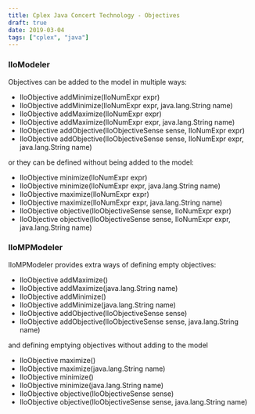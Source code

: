 ```yaml
---
title: Cplex Java Concert Technology - Objectives
draft: true
date: 2019-03-04
tags: ["cplex", "java"]
---
```


### IloModeler
Objectives can be added to the model in multiple ways:

+ IloObjective	addMinimize(IloNumExpr expr)
+ IloObjective	addMinimize(IloNumExpr expr, java.lang.String name)
+ IloObjective	addMaximize(IloNumExpr expr)
+ IloObjective	addMaximize(IloNumExpr expr, java.lang.String name)
+ IloObjective	addObjective(IloObjectiveSense sense, IloNumExpr expr)
+ IloObjective	addObjective(IloObjectiveSense sense, IloNumExpr expr, java.lang.String name)

or they can be defined without being added to the model:

+ IloObjective	minimize(IloNumExpr expr)
+ IloObjective	minimize(IloNumExpr expr, java.lang.String name)
+ IloObjective	maximize(IloNumExpr expr)
+ IloObjective	maximize(IloNumExpr expr, java.lang.String name)
+ IloObjective	objective(IloObjectiveSense sense, IloNumExpr expr)
+ IloObjective	objective(IloObjectiveSense sense, IloNumExpr expr, java.lang.String name)


### IloMPModeler
IloMPModeler provides extra ways of defining empty objectives:

+ IloObjective	addMaximize()
+ IloObjective	addMaximize(java.lang.String name)
+ IloObjective	addMinimize()
+ IloObjective	addMinimize(java.lang.String name)
+ IloObjective	addObjective(IloObjectiveSense sense)
+ IloObjective	addObjective(IloObjectiveSense sense, java.lang.String name)

and defining emptying objectives without adding to the model

+ IloObjective	maximize()
+ IloObjective	maximize(java.lang.String name)
+ IloObjective	minimize()
+ IloObjective	minimize(java.lang.String name)
+ IloObjective	objective(IloObjectiveSense sense)
+ IloObjective	objective(IloObjectiveSense sense, java.lang.String name)